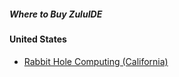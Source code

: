 ##### Where to Buy ZuluIDE

#### United States
* [Rabbit Hole Computing (California)](https://store.rabbitholecomputing.com/ZuluIDE)

